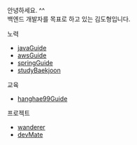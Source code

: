 안녕하세요. ^^   
백엔드 개발자를 목표로 하고 있는 김도형입니다.

노력
  * [javaGuide](https://github.com/dohyung97022/javaGuide)
  * [awsGuide](https://github.com/dohyung97022/awsGuide)
  * [springGuide](https://github.com/dohyung97022/springGuide)
  * [studyBaekjoon](https://github.com/dohyung97022/studyBaekjoon/commits/master)

교육
  * [hanghae99Guide](https://github.com/dohyung97022/hangHae99Guide)

프로젝트
  * [wanderer](https://github.com/hanghaeWeek1Team12/wanderer)
  * [devMate](https://github.com/hanghaeWeek5Team21)
